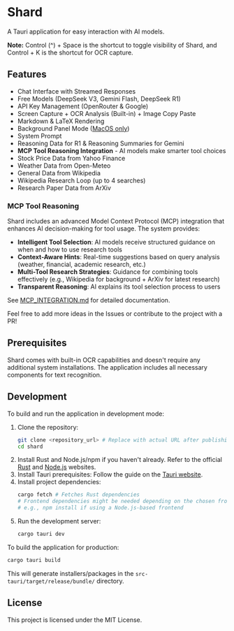 # Shard

A Tauri application for easy interaction with AI models.

**Note:** Control (^) + Space is the shortcut to toggle visibility of Shard, and Control + K is the shortcut for OCR capture.

## Features

*   Chat Interface with Streamed Responses
*   Free Models (DeepSeek V3, Gemini Flash, DeepSeek R1)
*   API Key Management (OpenRouter & Google)
*   Screen Capture + OCR Analysis (Built-in) + Image Copy Paste
*   Markdown & LaTeX Rendering
*   Background Panel Mode ([MacOS only](https://developer.apple.com/documentation/appkit/nspanel))
*   System Prompt
*   Reasoning Data for R1 & Reasoning Summaries for Gemini
*   **MCP Tool Reasoning Integration** - AI models make smarter tool choices
*   Stock Price Data from Yahoo Finance
*   Weather Data from Open-Meteo
*   General Data from Wikipedia
*   Wikipedia Research Loop (up to 4 searches)
*   Research Paper Data from ArXiv

### MCP Tool Reasoning

Shard includes an advanced Model Context Protocol (MCP) integration that enhances AI decision-making for tool usage. The system provides:

*   **Intelligent Tool Selection**: AI models receive structured guidance on when and how to use research tools
*   **Context-Aware Hints**: Real-time suggestions based on query analysis (weather, financial, academic research, etc.)
*   **Multi-Tool Research Strategies**: Guidance for combining tools effectively (e.g., Wikipedia for background + ArXiv for latest research)
*   **Transparent Reasoning**: AI explains its tool selection process to users

See [MCP_INTEGRATION.md](MCP_INTEGRATION.md) for detailed documentation.

Feel free to add more ideas in the Issues or contribute to the project with a PR!

## Prerequisites

Shard comes with built-in OCR capabilities and doesn't require any additional system installations. The application includes all necessary components for text recognition.

## Development

To build and run the application in development mode:

1.  Clone the repository:
    ```bash
    git clone <repository_url> # Replace with actual URL after publishing
    cd shard
    ```
2.  Install Rust and Node.js/npm if you haven't already. Refer to the official [Rust](https://www.rust-lang.org/tools/install) and [Node.js](https://nodejs.org/) websites.
3.  Install Tauri prerequisites: Follow the guide on the [Tauri website](https://tauri.app/v1/guides/getting-started/prerequisites).
4.  Install project dependencies:
    ```bash
    cargo fetch # Fetches Rust dependencies
    # Frontend dependencies might be needed depending on the chosen frontend setup
    # e.g., npm install if using a Node.js-based frontend
    ```
5.  Run the development server:
    ```bash
    cargo tauri dev
    ```

To build the application for production:

```bash
cargo tauri build
```

This will generate installers/packages in the `src-tauri/target/release/bundle/` directory.

## License

This project is licensed under the MIT License.
